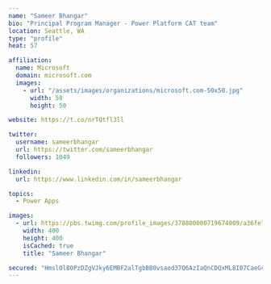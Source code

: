```yaml
---
name: "Sameer Bhangar"
bio: "Principal Program Manager - Power Platform CAT team"
location: Seattle, WA
type: "profile"
heat: 57

affiliation:
  name: Microsoft
  domain: microsoft.com
  images:
    - url: "/assets/images/organizations/microsoft.com-50x50.jpg"
      width: 50
      height: 50

website: https://t.co/nrTQtfl3ll

twitter:
  username: sameerbhangar
  url: https://twitter.com/sameerbhangar
  followers: 1049

linkedin:
  url: https://www.linkedin.com/in/sameerbhangar

topics:
  - Power Apps

images:
  - url: https://pbs.twimg.com/profile_images/378800000719674009/a36fe7ddfab1778b76e5793772e43798_400x400.jpeg
    width: 400
    height: 400
    isCached: true
    title: "Sameer Bhangar"

secured: "HmslOl80PzDZgVJky6EMBF2alTgbBB0vsaod37Q6AzIaQnCDQxML8I07CaeGvojItcFeP0LTsjnXiAXdz9rfMm/OWyql2+KgiLWxqQy2tCcMhWF7ndsp8NCh+0Y0Yo3AiW0byriUFuiKwmdwe+6Ygsn+pbObxolAMunRpRNZ+yKVTy5EYEHtffqixr11VsQFXA/0DDfjFkOf3hzL8dEzJRG2ifa1+F5DGsFCK2LjD2d4hXmtB7LrVWBuDER1ZCWgZT5+Vo2q6zvlRsabWUB586zCbZYpHHDPPv+4wzJnkY+8ASSRjWqSzxR04RGaXy8hP3jqAKNbXuCo/fXlXmXrf/2ZmdtngI5o53iW+Ce5l+wUZ1mFgRK2DtHMPbppMcK8xmf9HTJfJ81cifx4hhBR4EUC7YYJALeiRwHgeBPxMmk=;ihv+Spz2LSG+ty8emwXi3w=="
---
```


